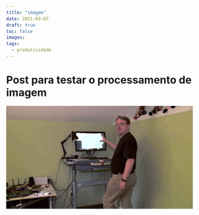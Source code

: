 ```yaml
---
title: "imagem"
date: 2021-03-07
draft: true
toc: false
images:
tags:
  - produtividade
---
```


# Post para testar o processamento de imagem


![imagem](/static/index.jpg)
